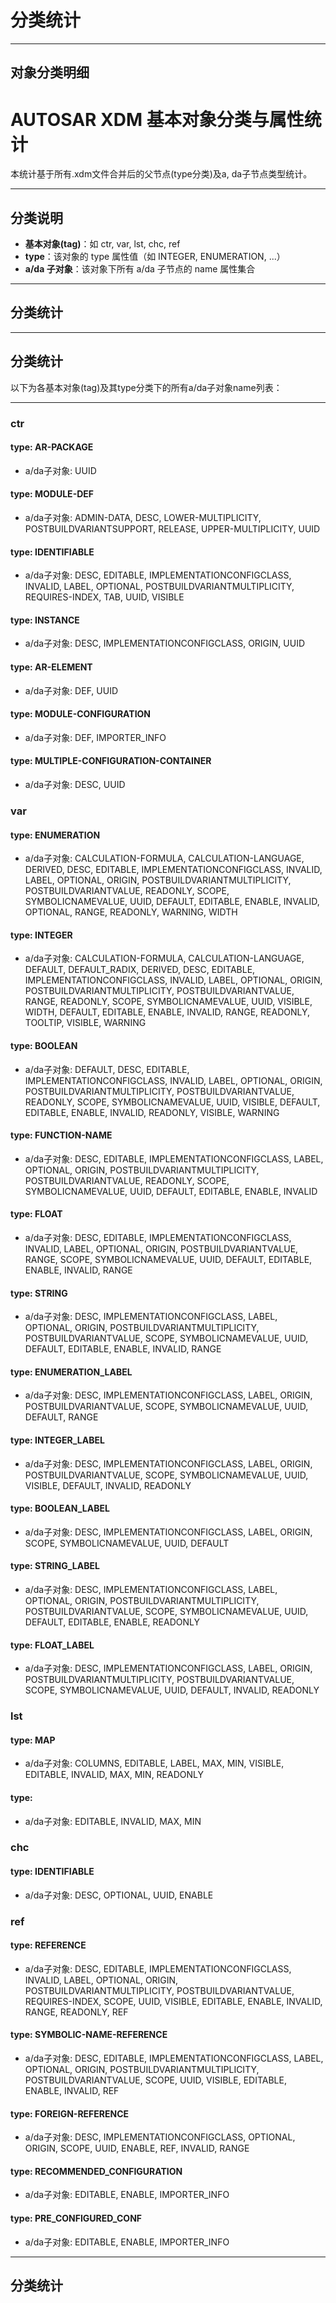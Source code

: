 # 分类统计

---

## 对象分类明细

# AUTOSAR XDM 基本对象分类与属性统计

本统计基于所有.xdm文件合并后的父节点(type分类)及a, da子节点类型统计。

---

## 分类说明
- **基本对象(tag)**：如 ctr, var, lst, chc, ref
- **type**：该对象的 type 属性值（如 INTEGER, ENUMERATION, ...）
- **a/da 子对象**：该对象下所有 a/da 子节点的 name 属性集合

---

## 分类统计

---

## 分类统计

以下为各基本对象(tag)及其type分类下的所有a/da子对象name列表：

---

### ctr

#### type: AR-PACKAGE
* a/da子对象: UUID

#### type: MODULE-DEF
* a/da子对象: ADMIN-DATA, DESC, LOWER-MULTIPLICITY, POSTBUILDVARIANTSUPPORT, RELEASE, UPPER-MULTIPLICITY, UUID

#### type: IDENTIFIABLE
* a/da子对象: DESC, EDITABLE, IMPLEMENTATIONCONFIGCLASS, INVALID, LABEL, OPTIONAL, POSTBUILDVARIANTMULTIPLICITY, REQUIRES-INDEX, TAB, UUID, VISIBLE

#### type: INSTANCE
* a/da子对象: DESC, IMPLEMENTATIONCONFIGCLASS, ORIGIN, UUID

#### type: AR-ELEMENT
* a/da子对象: DEF, UUID

#### type: MODULE-CONFIGURATION
* a/da子对象: DEF, IMPORTER_INFO

#### type: MULTIPLE-CONFIGURATION-CONTAINER
* a/da子对象: DESC, UUID

### var

#### type: ENUMERATION
* a/da子对象: CALCULATION-FORMULA, CALCULATION-LANGUAGE, DERIVED, DESC, EDITABLE, IMPLEMENTATIONCONFIGCLASS, INVALID, LABEL, OPTIONAL, ORIGIN, POSTBUILDVARIANTMULTIPLICITY, POSTBUILDVARIANTVALUE, READONLY, SCOPE, SYMBOLICNAMEVALUE, UUID, DEFAULT, EDITABLE, ENABLE, INVALID, OPTIONAL, RANGE, READONLY, WARNING, WIDTH

#### type: INTEGER
* a/da子对象: CALCULATION-FORMULA, CALCULATION-LANGUAGE, DEFAULT, DEFAULT_RADIX, DERIVED, DESC, EDITABLE, IMPLEMENTATIONCONFIGCLASS, INVALID, LABEL, OPTIONAL, ORIGIN, POSTBUILDVARIANTMULTIPLICITY, POSTBUILDVARIANTVALUE, RANGE, READONLY, SCOPE, SYMBOLICNAMEVALUE, UUID, VISIBLE, WIDTH, DEFAULT, EDITABLE, ENABLE, INVALID, RANGE, READONLY, TOOLTIP, VISIBLE, WARNING

#### type: BOOLEAN
* a/da子对象: DEFAULT, DESC, EDITABLE, IMPLEMENTATIONCONFIGCLASS, INVALID, LABEL, OPTIONAL, ORIGIN, POSTBUILDVARIANTMULTIPLICITY, POSTBUILDVARIANTVALUE, READONLY, SCOPE, SYMBOLICNAMEVALUE, UUID, VISIBLE, DEFAULT, EDITABLE, ENABLE, INVALID, READONLY, VISIBLE, WARNING

#### type: FUNCTION-NAME
* a/da子对象: DESC, EDITABLE, IMPLEMENTATIONCONFIGCLASS, LABEL, OPTIONAL, ORIGIN, POSTBUILDVARIANTMULTIPLICITY, POSTBUILDVARIANTVALUE, READONLY, SCOPE, SYMBOLICNAMEVALUE, UUID, DEFAULT, EDITABLE, ENABLE, INVALID

#### type: FLOAT
* a/da子对象: DESC, EDITABLE, IMPLEMENTATIONCONFIGCLASS, INVALID, LABEL, OPTIONAL, ORIGIN, POSTBUILDVARIANTVALUE, RANGE, SCOPE, SYMBOLICNAMEVALUE, UUID, DEFAULT, EDITABLE, ENABLE, INVALID, RANGE

#### type: STRING
* a/da子对象: DESC, IMPLEMENTATIONCONFIGCLASS, LABEL, OPTIONAL, ORIGIN, POSTBUILDVARIANTMULTIPLICITY, POSTBUILDVARIANTVALUE, SCOPE, SYMBOLICNAMEVALUE, UUID, DEFAULT, EDITABLE, ENABLE, INVALID, RANGE

#### type: ENUMERATION_LABEL
* a/da子对象: DESC, IMPLEMENTATIONCONFIGCLASS, LABEL, ORIGIN, POSTBUILDVARIANTVALUE, SCOPE, SYMBOLICNAMEVALUE, UUID, DEFAULT, RANGE

#### type: INTEGER_LABEL
* a/da子对象: DESC, IMPLEMENTATIONCONFIGCLASS, LABEL, ORIGIN, POSTBUILDVARIANTVALUE, SCOPE, SYMBOLICNAMEVALUE, UUID, VISIBLE, DEFAULT, INVALID, READONLY

#### type: BOOLEAN_LABEL
* a/da子对象: DESC, IMPLEMENTATIONCONFIGCLASS, LABEL, ORIGIN, SCOPE, SYMBOLICNAMEVALUE, UUID, DEFAULT

#### type: STRING_LABEL
* a/da子对象: DESC, IMPLEMENTATIONCONFIGCLASS, LABEL, OPTIONAL, ORIGIN, POSTBUILDVARIANTMULTIPLICITY, POSTBUILDVARIANTVALUE, SCOPE, SYMBOLICNAMEVALUE, UUID, DEFAULT, EDITABLE, ENABLE, READONLY

#### type: FLOAT_LABEL
* a/da子对象: DESC, IMPLEMENTATIONCONFIGCLASS, LABEL, ORIGIN, POSTBUILDVARIANTMULTIPLICITY, POSTBUILDVARIANTVALUE, SCOPE, SYMBOLICNAMEVALUE, UUID, DEFAULT, INVALID, READONLY

### lst

#### type: MAP
* a/da子对象: COLUMNS, EDITABLE, LABEL, MAX, MIN, VISIBLE, EDITABLE, INVALID, MAX, MIN, READONLY

#### type: <none>
* a/da子对象: EDITABLE, INVALID, MAX, MIN

### chc

#### type: IDENTIFIABLE
* a/da子对象: DESC, OPTIONAL, UUID, ENABLE

### ref

#### type: REFERENCE
* a/da子对象: DESC, EDITABLE, IMPLEMENTATIONCONFIGCLASS, INVALID, LABEL, OPTIONAL, ORIGIN, POSTBUILDVARIANTMULTIPLICITY, POSTBUILDVARIANTVALUE, REQUIRES-INDEX, SCOPE, UUID, VISIBLE, EDITABLE, ENABLE, INVALID, RANGE, READONLY, REF

#### type: SYMBOLIC-NAME-REFERENCE
* a/da子对象: DESC, EDITABLE, IMPLEMENTATIONCONFIGCLASS, LABEL, OPTIONAL, ORIGIN, POSTBUILDVARIANTMULTIPLICITY, POSTBUILDVARIANTVALUE, SCOPE, UUID, VISIBLE, EDITABLE, ENABLE, INVALID, REF

#### type: FOREIGN-REFERENCE
* a/da子对象: DESC, IMPLEMENTATIONCONFIGCLASS, OPTIONAL, ORIGIN, SCOPE, UUID, ENABLE, REF, INVALID, RANGE

#### type: RECOMMENDED_CONFIGURATION
* a/da子对象: EDITABLE, ENABLE, IMPORTER_INFO

#### type: PRE_CONFIGURED_CONF
* a/da子对象: EDITABLE, ENABLE, IMPORTER_INFO


---

## 分类统计


